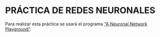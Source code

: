 # PRÁCTICA DE REDES NEURONALES

Para realizar esta práctica se usará el programa ["A Neuronal Network Playground"](http://playground.tensorflow.org/).
